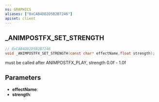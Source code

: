 ```yaml
---
ns: GRAPHICS
aliases: ["0xCAB4DD2D5B2B7246"]
apiset: client
---
```

## _ANIMPOSTFX_SET_STRENGTH

```c
// 0xCAB4DD2D5B2B7246
void _ANIMPOSTFX_SET_STRENGTH(const char* effectName,float strength);
```

must be called after ANIMPOSTFX_PLAY, strength 0.0f - 1.0f

## Parameters
* **effectName**:
* **strength**: